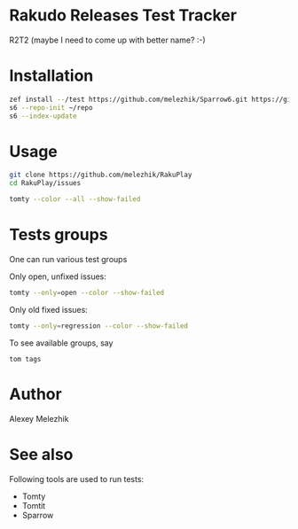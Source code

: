# Rakudo Releases Test Tracker

R2T2 (maybe I need to come up with better name? :-)

# Installation

```bash
zef install --/test https://github.com/melezhik/Sparrow6.git https://github.com/melezhik/Tomtit https://github.com/melezhik/Tomty.git
s6 --repo-init ~/repo
s6 --index-update
```

# Usage

```bash
git clone https://github.com/melezhik/RakuPlay
cd RakuPlay/issues
```

```bash
tomty --color --all --show-failed
```


# Tests groups

One can run various test groups

Only open, unfixed issues:

```bash
tomty --only=open --color --show-failed
```

Only old fixed issues:

```bash
tomty --only=regression --color --show-failed
```

To see available groups, say

```
tom tags
```

# Author

Alexey Melezhik

# See also

Following tools are used to run tests:

* Tomty
* Tomtit
* Sparrow
